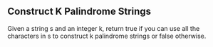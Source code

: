 ## Construct K Palindrome Strings

Given a string s and an integer k, return true if you can use all the characters in s to construct k palindrome strings or false otherwise.